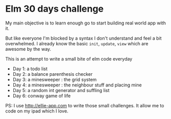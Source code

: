 # Elm 30 days challenge

My main objective is to learn enough go to start building real world app with it. 

But like everyone I'm blocked by a syntax I don't understand and feel a bit overwhelmed. I already know the basic `init`, `update`, `view` which are awesome by the way.

This is an attempt to write a small bite of elm code everyday

 - Day 1: a todo list
 - Day 2: a balance parenthesis checker
 - Day 3: a minesweeper : the grid system
 - Day 4: a minesweeper : the neighbour stuff and placing mine
 - Day 5: a random int generator and suffling list
 - Day 6: conway game of life 
 
 PS: I use http://ellie-app.com to write those small challenges. It allow me to code on my ipad which I love.
